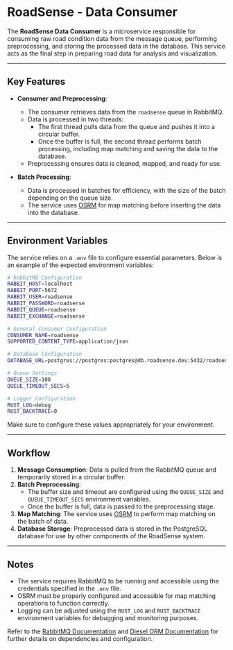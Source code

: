 # RoadSense - Data Consumer

The **RoadSense Data Consumer** is a microservice responsible for consuming raw road condition data from the message queue, performing preprocessing, and storing the processed data in the database. This service acts as the final step in preparing road data for analysis and visualization.

---

## Key Features

- **Consumer and Preprocessing**:

  - The consumer retrieves data from the `roadsense` queue in RabbitMQ.
  - Data is processed in two threads:
    - The first thread pulls data from the queue and pushes it into a circular buffer.
    - Once the buffer is full, the second thread performs batch processing, including map matching and saving the data to the database.
  - Preprocessing ensures data is cleaned, mapped, and ready for use.

- **Batch Processing**:
  - Data is processed in batches for efficiency, with the size of the batch depending on the queue size.
  - The service uses [OSRM](http://project-osrm.org/) for map matching before inserting the data into the database.

---

## Environment Variables

The service relies on a `.env` file to configure essential parameters. Below is an example of the expected environment variables:

```bash
# RabbitMQ Configuration
RABBIT_HOST=localhost
RABBIT_PORT=5672
RABBIT_USER=roadsense
RABBIT_PASSWORD=roadsense
RABBIT_QUEUE=roadsense
RABBIT_EXCHANGE=roadsense

# General Consumer Configuration
CONSUMER_NAME=roadsense
SUPPORTED_CONTENT_TYPE=application/json

# Database Configuration
DATABASE_URL=postgres://postgres:postgres@db.roadsense.dev:5432/roadsense

# Queue Settings
QUEUE_SIZE=100
QUEUE_TIMEOUT_SECS=5

# Logger Configuration
RUST_LOG=debug
RUST_BACKTRACE=0
```

Make sure to configure these values appropriately for your environment.

---

## Workflow

1. **Message Consumption**: Data is pulled from the RabbitMQ queue and temporarily stored in a circular buffer.
2. **Batch Preprocessing**:
   - The buffer size and timeout are configured using the `QUEUE_SIZE` and `QUEUE_TIMEOUT_SECS` environment variables.
   - Once the buffer is full, data is passed to the preprocessing stage.
3. **Map Matching**: The service uses [OSRM](http://project-osrm.org/) to perform map matching on the batch of data.
4. **Database Storage**: Preprocessed data is stored in the PostgreSQL database for use by other components of the RoadSense system.

---

## Notes

- The service requires RabbitMQ to be running and accessible using the credentials specified in the `.env` file.
- OSRM must be properly configured and accessible for map matching operations to function correctly.
- Logging can be adjusted using the `RUST_LOG` and `RUST_BACKTRACE` environment variables for debugging and monitoring purposes.

Refer to the [RabbitMQ Documentation](https://www.rabbitmq.com/) and [Diesel ORM Documentation](https://diesel.rs/) for further details on dependencies and configuration.
